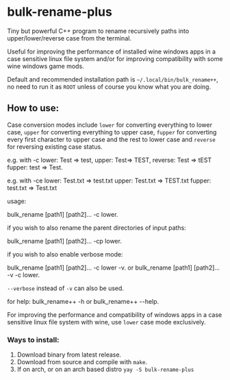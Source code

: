 # bulk-rename-plus
Tiny but powerful C++ program to rename recursively paths into upper/lower/reverse case from the terminal.

Useful for improving the performance of installed wine windows apps in a case sensitive linux file system and/or for improving compatibility with some wine windows game mods.

Default and recommended installation path is `~/.local/bin/bulk_rename++`, no need to run it as `ROOT` unless of course you know what you are doing.

## How to use:
Case conversion modes include `lower` for converting everything to lower case, `upper` for converting everything to upper case, `fupper` for converting every first character to upper case and the rest to lower case and `reverse` for reversing existing case status.

e.g. with -c lower: Test => test, upper: Test=> TEST, reverse: Test => tEST fupper: test => Test.

e.g. with -ce lower: Test.txt => test.txt upper: Test.txt => TEST.txt fupper: test.txt => Test.txt

usage:

bulk_rename [path1] [path2]... -c lower.

if you wish to also rename the parent directories of input paths:

bulk_rename [path1] [path2]... -cp lower.


if you wish to also enable verbose mode:

bulk_rename [path1] [path2]... -c lower -v.
or
bulk_rename [path1] [path2]... -v -c lower.

`--verbose` instead of `-v` can also be used.

for help:
bulk_rename++ -h or bulk_rename++ --help.

For improving the performance and compatibility of windows apps in a case sensitive linux file system with wine, use `lower` case mode exclusively.

### Ways to install:

1. Download binary from latest release.
2. Download from source and compile with `make`.
3. If on arch, or on an arch based distro `yay -S bulk-rename-plus`




